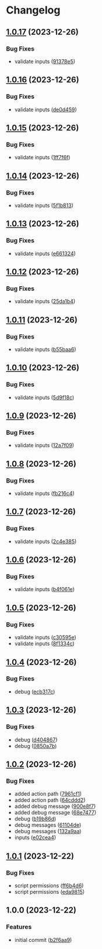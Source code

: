 # Changelog

## [1.0.17](https://github.com/Fenikks/gh-actions-cache/compare/v1.0.16...v1.0.17) (2023-12-26)


### Bug Fixes

* validate inputs ([91378e5](https://github.com/Fenikks/gh-actions-cache/commit/91378e595819ada0097784ace6ffe7a02c08479d))

## [1.0.16](https://github.com/Fenikks/gh-actions-cache/compare/v1.0.15...v1.0.16) (2023-12-26)


### Bug Fixes

* validate inputs ([de0d459](https://github.com/Fenikks/gh-actions-cache/commit/de0d4598f7d1f3c4c5f61fabdb530becfc4ce1ca))

## [1.0.15](https://github.com/Fenikks/gh-actions-cache/compare/v1.0.14...v1.0.15) (2023-12-26)


### Bug Fixes

* validate inputs ([1ff7f6f](https://github.com/Fenikks/gh-actions-cache/commit/1ff7f6f1e22acb718e9f0b004684b19a1033f89a))

## [1.0.14](https://github.com/Fenikks/gh-actions-cache/compare/v1.0.13...v1.0.14) (2023-12-26)


### Bug Fixes

* validate inputs ([5f1b813](https://github.com/Fenikks/gh-actions-cache/commit/5f1b813c1dc7ebf396dc628e575d35870f830431))

## [1.0.13](https://github.com/Fenikks/gh-actions-cache/compare/v1.0.12...v1.0.13) (2023-12-26)


### Bug Fixes

* validate inputs ([e661324](https://github.com/Fenikks/gh-actions-cache/commit/e6613249c344b788c5a422810953107237d6a243))

## [1.0.12](https://github.com/Fenikks/gh-actions-cache/compare/v1.0.11...v1.0.12) (2023-12-26)


### Bug Fixes

* validate inputs ([25da1b4](https://github.com/Fenikks/gh-actions-cache/commit/25da1b4bd3fa4c021548a064aefa673423bf2670))

## [1.0.11](https://github.com/Fenikks/gh-actions-cache/compare/v1.0.10...v1.0.11) (2023-12-26)


### Bug Fixes

* validate inputs ([b55baa6](https://github.com/Fenikks/gh-actions-cache/commit/b55baa6eebf95971bc08c6be830a37b65bf2cc08))

## [1.0.10](https://github.com/Fenikks/gh-actions-cache/compare/v1.0.9...v1.0.10) (2023-12-26)


### Bug Fixes

* validate inputs ([5d9f18c](https://github.com/Fenikks/gh-actions-cache/commit/5d9f18c86a6fd8acd7ae85a5862eb71b27427bef))

## [1.0.9](https://github.com/Fenikks/gh-actions-cache/compare/v1.0.8...v1.0.9) (2023-12-26)


### Bug Fixes

* validate inputs ([12a7f09](https://github.com/Fenikks/gh-actions-cache/commit/12a7f096454c5b6b710382632cd4cff9465ee694))

## [1.0.8](https://github.com/Fenikks/gh-actions-cache/compare/v1.0.7...v1.0.8) (2023-12-26)


### Bug Fixes

* validate inputs ([fb216c4](https://github.com/Fenikks/gh-actions-cache/commit/fb216c4fb0a33086b07cdf2707a1254e2ab317a9))

## [1.0.7](https://github.com/Fenikks/gh-actions-cache/compare/v1.0.6...v1.0.7) (2023-12-26)


### Bug Fixes

* validate inputs ([2c4e385](https://github.com/Fenikks/gh-actions-cache/commit/2c4e3850815816a050c3c20568de9411180c6122))

## [1.0.6](https://github.com/Fenikks/gh-actions-cache/compare/v1.0.5...v1.0.6) (2023-12-26)


### Bug Fixes

* validate inputs ([b4f061e](https://github.com/Fenikks/gh-actions-cache/commit/b4f061e9ecda986c4c752113e443b14638990b06))

## [1.0.5](https://github.com/Fenikks/gh-actions-cache/compare/v1.0.4...v1.0.5) (2023-12-26)


### Bug Fixes

* validate inputs ([c30595e](https://github.com/Fenikks/gh-actions-cache/commit/c30595e07c31fd96de789a74b3bfbba982cd3d0a))
* validate inputs ([8f1334c](https://github.com/Fenikks/gh-actions-cache/commit/8f1334c7344139b153d5c34b5014dfa914ab94cc))

## [1.0.4](https://github.com/Fenikks/gh-actions-cache/compare/v1.0.3...v1.0.4) (2023-12-26)


### Bug Fixes

* debug ([ecb317c](https://github.com/Fenikks/gh-actions-cache/commit/ecb317ccec610c6949282cddfc10158504ad5571))

## [1.0.3](https://github.com/Fenikks/gh-actions-cache/compare/v1.0.2...v1.0.3) (2023-12-26)


### Bug Fixes

* debug ([d404867](https://github.com/Fenikks/gh-actions-cache/commit/d404867c24b94583d822c9637e743bc9ae6bf2e1))
* debug ([0850a7b](https://github.com/Fenikks/gh-actions-cache/commit/0850a7b7f11995e6eebcefbd09d23eec2475ae3e))

## [1.0.2](https://github.com/Fenikks/gh-actions-cache/compare/v1.0.1...v1.0.2) (2023-12-26)


### Bug Fixes

* added action path ([7961cf1](https://github.com/Fenikks/gh-actions-cache/commit/7961cf1c2f94caa7205c3375c3119ad46ca1682c))
* added action path ([64cddd2](https://github.com/Fenikks/gh-actions-cache/commit/64cddd25738ee9be8521a43c95b1bca81ad0b9f5))
* added debug message ([900e8f7](https://github.com/Fenikks/gh-actions-cache/commit/900e8f795151d057f789a75fac8eba3c98f2ef44))
* added debug message ([68e7477](https://github.com/Fenikks/gh-actions-cache/commit/68e74777c90c1836e28e474e8ad701a6e1ff2c25))
* debug ([b19b86d](https://github.com/Fenikks/gh-actions-cache/commit/b19b86d4194153afeeefafc35e63a7dccc0428c7))
* debug messages ([61104de](https://github.com/Fenikks/gh-actions-cache/commit/61104dea20f4467206f84942d61c73b75b89c7ba))
* debug messages ([132a9aa](https://github.com/Fenikks/gh-actions-cache/commit/132a9aab0eadd68dce2a7a7749734b5723d86f93))
* inputs ([e02cea4](https://github.com/Fenikks/gh-actions-cache/commit/e02cea4d96c0bbca7435ab056c16c7fe332280ab))

## [1.0.1](https://github.com/Fenikks/gh-actions-cache/compare/v1.0.0...v1.0.1) (2023-12-22)


### Bug Fixes

* script permissions ([ff6b4d6](https://github.com/Fenikks/gh-actions-cache/commit/ff6b4d6bc6bb0440d4743ae3e52786e1f0817f9d))
* script permissions ([eda9815](https://github.com/Fenikks/gh-actions-cache/commit/eda98154bba1eec16dc6eb9449b56d78502a0dfa))

## 1.0.0 (2023-12-22)


### Features

* initial commit ([b2f6aa9](https://github.com/Fenikks/gh-actions-cache/commit/b2f6aa986e0d6b080c20a042cfb74006d54669ab))

